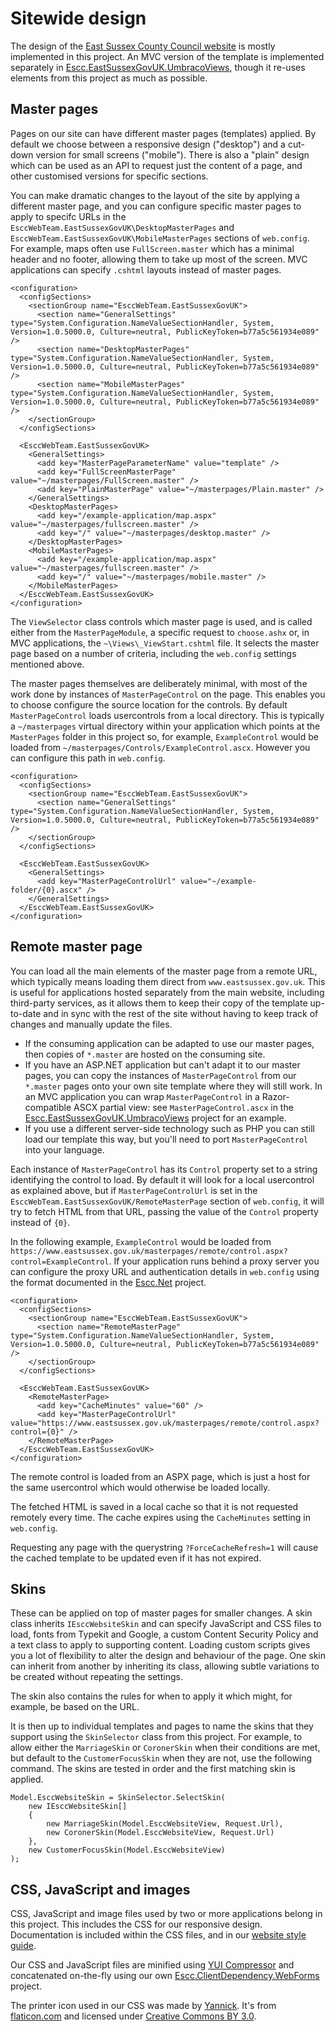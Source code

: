 # Sitewide design

The design of the [East Sussex County Council website](https://www.eastsussex.gov.uk) is mostly implemented in this project. An MVC version of the template is implemented separately in [Escc.EastSussexGovUK.UmbracoViews](https://github.com/east-sussex-county-council/Escc.EastSussexGovUK.UmbracoViews), though it re-uses elements from this project as much as possible.

## Master pages

Pages on our site can have different master pages (templates) applied. By default we choose between a responsive design ("desktop") and a cut-down version for small screens ("mobile"). There is also a "plain" design which can be used as an API to request just the content of a page, and other customised versions for specific sections.

You can make dramatic changes to the layout of the site by applying a different master page, and you can configure specific master pages to apply to specifc URLs in the `EsccWebTeam.EastSussexGovUK\DesktopMasterPages` and `EsccWebTeam.EastSussexGovUK\MobileMasterPages` sections of  `web.config`. For example, maps often use `FullScreen.master` which has a minimal header and no footer, allowing them to take up most of the screen. MVC applications can specify `.cshtml` layouts instead of master pages.

	<configuration>
	  <configSections>
	    <sectionGroup name="EsccWebTeam.EastSussexGovUK">
	      <section name="GeneralSettings" type="System.Configuration.NameValueSectionHandler, System, Version=1.0.5000.0, Culture=neutral, PublicKeyToken=b77a5c561934e089" />
	      <section name="DesktopMasterPages" type="System.Configuration.NameValueSectionHandler, System, Version=1.0.5000.0, Culture=neutral, PublicKeyToken=b77a5c561934e089" />
	      <section name="MobileMasterPages" type="System.Configuration.NameValueSectionHandler, System, Version=1.0.5000.0, Culture=neutral, PublicKeyToken=b77a5c561934e089" />
        </sectionGroup>
	  </configSections>
	
      <EsccWebTeam.EastSussexGovUK>
	    <GeneralSettings>
	      <add key="MasterPageParameterName" value="template" />
	      <add key="FullScreenMasterPage" value="~/masterpages/FullScreen.master" />
	      <add key="PlainMasterPage" value="~/masterpages/Plain.master" />
	    </GeneralSettings>
	    <DesktopMasterPages>
	      <add key="/example-application/map.aspx" value="~/masterpages/fullscreen.master" />
		  <add key="/" value="~/masterpages/desktop.master" />
	    </DesktopMasterPages>
	    <MobileMasterPages>
	  	  <add key="/example-application/map.aspx" value="~/masterpages/fullscreen.master" />
	      <add key="/" value="~/masterpages/mobile.master" />
	    </MobileMasterPages>
      </EsccWebTeam.EastSussexGovUK>
	</configuration>

The `ViewSelector` class controls which master page is used, and is called either from the `MasterPageModule`, a specific request to `choose.ashx` or, in MVC applications, the `~\Views\_ViewStart.cshtml` file. It selects the master page based on a number of criteria, including the `web.config` settings mentioned above.

The master pages themselves are deliberately minimal, with most of the work done by instances of `MasterPageControl` on the page. This enables you to choose configure the source location for the controls. By default `MasterPageControl` loads usercontrols from a local directory. This is typically a `~/masterpages` virtual directory within your application which points at the `MasterPages` folder in this project so, for example, `ExampleControl` would be loaded from `~/masterpages/Controls/ExampleControl.ascx`. However you can configure this path in `web.config`.

	<configuration>
	  <configSections>
	    <sectionGroup name="EsccWebTeam.EastSussexGovUK">
	      <section name="GeneralSettings" type="System.Configuration.NameValueSectionHandler, System, Version=1.0.5000.0, Culture=neutral, PublicKeyToken=b77a5c561934e089" />
        </sectionGroup>
	  </configSections>
	
      <EsccWebTeam.EastSussexGovUK>
	    <GeneralSettings>
	      <add key="MasterPageControlUrl" value="~/example-folder/{0}.ascx" />
	    </GeneralSettings>
      </EsccWebTeam.EastSussexGovUK>
	</configuration>

## Remote master page

You can load all the main elements of the master page from a remote URL, which typically means loading them direct from `www.eastsussex.gov.uk`. This is useful for applications hosted separately from the main website, including third-party services, as it allows them to keep their copy of the template up-to-date and in sync with the rest of the site without having to keep track of changes and manually update the files.

* If the consuming application can be adapted to use our master pages, then copies of `*.master` are hosted on the consuming site. 
* If you have an ASP.NET application but can't adapt it to our master pages, you can copy the instances of `MasterPageControl` from our `*.master` pages onto your own site template where they will still work. In an MVC application you can wrap `MasterPageControl` in a Razor-compatible ASCX partial view: see `MasterPageControl.ascx` in the [Escc.EastSussexGovUK.UmbracoViews](https://github.com/east-sussex-county-council/Escc.EastSussexGovUK.UmbracoViews) project for an example.
* If you use a different server-side technology such as PHP you can still load our template this way, but you'll need to port `MasterPageControl` into your language.

Each instance of `MasterPageControl` has its `Control` property set to a string identifying the control to load. By default it will look for a local usercontrol as explained above, but if `MasterPageControlUrl` is set in the `EsccWebTeam.EastSussexGovUK/RemoteMasterPage` section of `web.config`, it will try to fetch HTML from that URL, passing the value of the `Control` property instead of `{0}`. 

In the following example, `ExampleControl` would be loaded from `https://www.eastsussex.gov.uk/masterpages/remote/control.aspx?control=ExampleControl`. If your application runs behind a proxy server you can configure the proxy URL and authentication details in `web.config` using the format documented in the [Escc.Net](https://github.com/east-sussex-county-council/Escc.Net) project.

	<configuration>
	  <configSections>
	    <sectionGroup name="EsccWebTeam.EastSussexGovUK">
	      <section name="RemoteMasterPage" type="System.Configuration.NameValueSectionHandler, System, Version=1.0.5000.0, Culture=neutral, PublicKeyToken=b77a5c561934e089" />
	    </sectionGroup>
	  </configSections>

	  <EsccWebTeam.EastSussexGovUK>
	    <RemoteMasterPage>
	      <add key="CacheMinutes" value="60" />
	      <add key="MasterPageControlUrl" value="https://www.eastsussex.gov.uk/masterpages/remote/control.aspx?control={0}" />
	    </RemoteMasterPage>
	  </EsccWebTeam.EastSussexGovUK>
	</configuration>

The remote control is loaded from an ASPX page, which is just a host for the same usercontrol which would otherwise be loaded locally.
    
The fetched HTML is saved in a local cache so that it is not requested remotely every time. The cache expires using the `CacheMinutes` setting in `web.config`.

Requesting any page with the querystring `?ForceCacheRefresh=1` will cause the cached template to be updated even if it has not expired.


## Skins

These can be applied on top of master pages for smaller changes. A skin class inherits `IEsccWebsiteSkin` and can specify JavaScript and CSS files to load, fonts from Typekit and Google, a custom Content Security Policy and a text class to apply to supporting content. Loading custom scripts gives you a lot of flexibility to alter the design and behaviour of the page. One skin can inherit from another by inheriting its class, allowing subtle variations to be created without repeating the settings.

The skin also contains the rules for when to apply it which might, for example, be based on the URL. 

It is then up to individual templates and pages to name the skins that they support using the `SkinSelector` class from this project. For example, to allow either the `MarriageSkin` or `CoronerSkin` when their conditions are met, but default to the `CustomerFocusSkin` when they are not, use the following command. The skins are tested in order and the first matching skin is applied.

	Model.EsccWebsiteSkin = SkinSelector.SelectSkin(
		new IEsccWebsiteSkin[] 
		{ 
			new MarriageSkin(Model.EsccWebsiteView, Request.Url), 
			new CoronerSkin(Model.EsccWebsiteView, Request.Url) 
		}, 
		new CustomerFocusSkin(Model.EsccWebsiteView)
	);


## CSS, JavaScript and images

CSS, JavaScript and image files used by two or more applications belong in this project. This includes the CSS for our responsive design. Documentation is included within the CSS files, and in our [website style guide](https://github.com/east-sussex-county-council/Escc.WebsiteStyleGuide).

Our CSS and JavaScript files are minified using [YUI Compressor](https://www.nuget.org/packages/YUICompressor.NET.MSBuild) and concatenated on-the-fly using our own [Escc.ClientDependency.WebForms](https://github.com/east-sussex-county-council/Escc.ClientDependencyFramework/tree/master/Escc.ClientDependencyFramework.WebForms) project. 

The printer icon used in our CSS was made by [Yannick](http://yanlu.de). It's from [flaticon.com](http://www.flaticon.com) and licensed under [Creative Commons BY 3.0](http://creativecommons.org/licenses/by/3.0/).